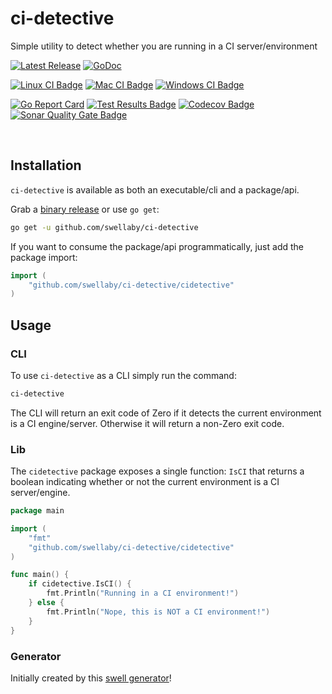 # ci-detective
Simple utility to detect whether you are running in a CI server/environment

[![Latest Release][github-release-badge]][github-release-url]
[![GoDoc][godoc-badge]][godoc-url]

[![Linux CI Badge][linux-ci-badge]][linux-ci-url]
[![Mac CI Badge][mac-ci-badge]][mac-ci-url]
[![Windows CI Badge][windows-ci-badge]][windows-ci-url]  

[![Go Report Card][go-report-card-badge]][go-report-card-url]
[![Test Results Badge][tests-badge]][sonar-tests-url]
[![Codecov Badge][codecov-badge]][codecov-url]
[![Sonar Quality Gate Badge][sonar-quality-gate-badge]][sonar-url]  

<br />

## Installation
`ci-detective` is available as both an executable/cli and a package/api.

Grab a [binary release][github-release-url] or use `go get`: 

```sh
go get -u github.com/swellaby/ci-detective
```

If you want to consume the package/api programmatically, just add the package import:

```go
import (
    "github.com/swellaby/ci-detective/cidetective"
)
```

## Usage
### CLI
To use `ci-detective` as a CLI simply run the command:

```sh
ci-detective
```

The CLI will return an exit code of Zero if it detects the current environment is a CI engine/server. Otherwise it will return a non-Zero exit code.

### Lib
The `cidetective` package exposes a single function: `IsCI` that returns a boolean indicating whether or not the current environment is a CI server/engine.

```go
package main

import (
    "fmt"
    "github.com/swellaby/ci-detective/cidetective"
)

func main() {
    if cidetective.IsCI() {
        fmt.Println("Running in a CI environment!")
    } else {
        fmt.Println("Nope, this is NOT a CI environment!")
    }
}
```


### Generator
Initially created by this [swell generator][parent-generator-url]!

[github-release-badge]: https://img.shields.io/github/release/swellaby/ci-detective.svg
[github-release-url]: https://github.com/swellaby/ci-detective/releases/latest
[go-report-card-badge]: https://goreportcard.com/badge/github.com/swellaby/ci-detective
[go-report-card-url]: https://goreportcard.com/report/github.com/swellaby/ci-detective
[godoc-badge]: https://godoc.org/github.com/swellaby/ci-detective/cidetective?status.svg
[godoc-url]: https://godoc.org/github.com/swellaby/ci-detective/cidetective
[linux-ci-badge]: https://dev.azure.com/swellaby/OpenSource/_apis/build/status/captain-githook/captain-githook-PR-Linux?branchName=master&label=linux%20build
[linux-ci-url]: https://dev.azure.com/swellaby/OpenSource/_build/latest?definitionId=25
[mac-ci-badge]: https://dev.azure.com/swellaby/OpenSource/_apis/build/status/captain-githook/captain-githook-PR-Mac?branchName=master&label=mac%20build
[mac-ci-url]: https://dev.azure.com/swellaby/OpenSource/_build/latest?definitionId=26
[windows-ci-badge]: https://dev.azure.com/swellaby/OpenSource/_apis/build/status/captain-githook/captain-githook-PR-Windows?branchName=master&label=windows%20build
[windows-ci-url]: https://dev.azure.com/swellaby/OpenSource/_build/latest?definitionId=24
[codecov-badge]: https://img.shields.io/codecov/c/github/swellaby/ci-detective.svg
[codecov-url]: https://codecov.io/gh/swellaby/ci-detective
[tests-badge]: https://img.shields.io/appveyor/tests/swellaby/ci-detective.svg?label=unit%20tests
[sonar-quality-gate-badge]: https://sonarcloud.io/api/project_badges/measure?project=swellaby%3Aci-detective&metric=alert_status
[sonar-url]: https://sonarcloud.io/dashboard?id=swellaby%3Aci-detective
[sonar-tests-url]: https://sonarcloud.io/component_measures?id=swellaby%3Aci-detective&metric=tests
[parent-generator-url]: https://github.com/swellaby/generator-lets-go
